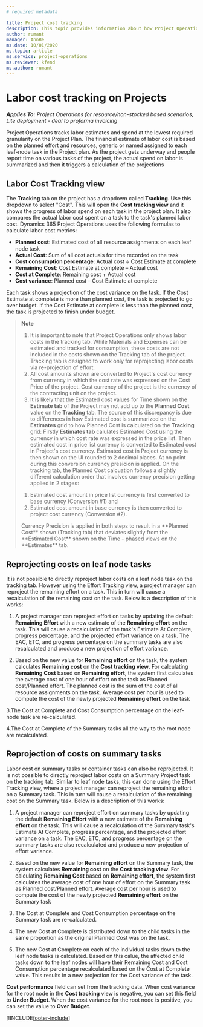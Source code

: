 ```yaml
---
# required metadata

title: Project cost tracking 
description: This topic provides information about how Project Operations tracks progress against labor cost and spend on the Project.
author: rumant
manager: AnnBe
ms.date: 10/01/2020
ms.topic: article
ms.service: project-operations
ms.reviewer: kfend
ms.author: rumant
---
```


# Labor cost tracking on Projects

_**Applies To:** Project Operations for resource/non-stocked based scenarios, Lite deployment - deal to proforma invoicing_

Project Operations tracks labor estimates and spend at the lowest required granularity on the Project Plan. The financial estimate of labor cost is based on the planned effort and resources, generic or named assigned to each leaf-node task in the Project plan. As the project gets underway and people report time on various tasks of the project, the actual spend on labor is summarized and then it triggers a calculation of the projections

## Labor Cost Tracking view

The **Tracking** tab on the project has a dropdown called **Tracking**. Use this dropdown to select "Cost". This will open the **Cost tracking view**  and it shows the progress of labor spend on each task in the project plan. It also compares the actual labor cost spent on a task to the task's planned labor cost. Dynamics 365 Project Operations uses the following formulas to calculate labor cost metrics:

- **Planned cost**: Estimated cost of all resource assignments on each leaf node task
- **Actual Cost**: Sum of all cost actuals for time recorded on the task
- **Cost consumption percentage**: Actual cost  ÷ Cost Estimate at complete 
- **Remaining Cost**: Cost Estimate at complete  – Actual cost  
- **Cost at Complete**: Remaining cost + Actual cost
- **Cost variance**: Planned cost – Cost Estimate at complete 

Each task shows a projection of the cost variance on the task. If the Cost Estimate at complete  is more than planned cost, the task is projected to go over budget. If the Cost Estimate at complete is less than the planned cost, the task is projected to finish under budget.

>**Note**
>1. It is important to note that Project Operations only shows labor costs in the tracking tab. While Materials and Expenses can be estimated and tracked for consumption, these costs are not included in the costs shown on the Tracking tab of the project. Tracking tab is designed to work only for reprojecting labor costs via re-projection of effort.    
>2. All cost amounts shown are converted to Project's cost currency from currency in which the cost rate was expressed on the Cost Price of the project. Cost currency of the project is the currency of the contracting unit on the project. 
>3. It is likely that the Estimated cost values for Time shown on the **Estimate tab** of the Project may not add up to the **Planned Cost** value on the **Tracking** tab. The source of this discrepancy is due to differences in how Estimated cost is summarized on the **Estimates** grid to how Planned Cost is calculated on the **Tracking** grid:
>Firstly **Estimates tab** calulates Estimated Cost using the currency in which  cost rate was expressed in the price list. Then estimated cost in price list currency is converted to Estimated cost in Project's cost currency. Estimated cost in Project currency is then shown on the UI rounded to 2 decimal places. At no point during this conversion currency presicion is applied. On the tracking tab, the Planned Cost calcuation follows a slightly different calculation order that involves currency precision getting applied in 2 stages: 
><ol>
><li>Estimated cost amount in price list currency is first converted to base currency (Conversion #1) and </li>
><li>Estimated cost amount in base currency is then converted to project cost currency (Conversion #2). </li>
></ol>
><p>Currency Precision is applied in both steps to result in a **Planned Cost** shown (Tracking tab) that deviates slightly from the **Estimated Cost** shown on the Time - phased views on the **Estimates** tab.</p> 
   
## Reprojecting costs on leaf node tasks

It is not possible to directly reproject labor costs on a leaf node task on the tracking tab. However using the Effort Tracking view, a project manager can reproject the remaining effort on a task. This in turn will cause a recalculation of the remaining cost on the task. Below is a description of this works:

1. A project manager can reproject effort on tasks by updating the default **Remaining Effort** with a new estimate of the **Remaining effort** on the task. 
This will cause a recalculation of the task's Estimate At Complete, progress percentage, and the projected effort variance on a task. The EAC, ETC, and progress percentage on the summary tasks are also recalculated and produce a new projection of effort variance.

2. Based on the new value for **Remaining effort** on the task, the system calculates **Remaining cost** on the **Cost tracking view**. For calculating **Remaining Cost** based on **Remaining effort**, the system first calculates the average cost of one hour of effort on the task as Planned cost/Planned effort. The planned cost is the sum of the cost of all resource assignments on the task. Average cost per hour is used to compute the cost of the newly projected **Remaining effort** on the task

3.The Cost at Complete and Cost Consumption percentage on the leaf-node task are re-calculated.

4.The Cost at Complete of the Summary tasks all the way to the root node are recalculated.

## Reprojection of costs on summary tasks

Labor cost on summary tasks or container tasks can also be reprojected. It is not possible to directly reproject labor costs on a Summary Project task on the tracking tab. Similar to leaf node tasks, this can done using the Effort Tracking view, where a project manager can reproject the remaining effort on a Summary task. This in turn will cause a recalculation of the remaining cost on the Summary task. Below is a description of this works:

1. A project manager can reproject effort on summary tasks by updating the default **Remaining Effort** with a new estimate of the **Remaining effort** on the task. 
This will cause a recalculation of the Summary task's Estimate At Complete, progress percentage, and the projected effort variance on a task. The EAC, ETC, and progress percentage on the summary tasks are also recalculated and produce a new projection of effort variance.

2. Based on the new value for **Remaining effort** on the Summary task, the system calculates **Remaining cost** on the **Cost tracking view**. For calculating **Remaining Cost** based on **Remaining effort**, the system first calculates the average cost of one hour of effort on the Summary task as Planned cost/Planned effort. Average cost per hour is used to compute the cost of the newly projected **Remaining effort** on the Summary task
 
3. The Cost at Complete and Cost Consumption percentage on the Summary task are re-calculated.

4. The new Cost at Complete is distributed down to the child tasks in the same proportion as the original Planned Cost was on the task.

5. The new Cost at Complete on each of the individual tasks down to the leaf node tasks is calculated. Based on this calue, the affected child tasks down to the leaf nodes will have their Remaining Cost and Cost Consumption percentage recalculated based on the Cost at Complete value. This results in a new projection for the Cost variance of the task. 


**Cost performance** field can set from the tracking data. When cost variance for the root node in the **Cost tracking** view is negative, you can set this field to **Under Budget**. When the cost variance for the root node is positive, you can set the value to **Over Budget**.


[!INCLUDE[footer-include](../includes/footer-banner.md)]
